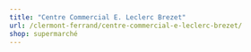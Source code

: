 ```yaml
---
title: "Centre Commercial E. Leclerc Brezet"
url: /clermont-ferrand/centre-commercial-e-leclerc-brezet/
shop: supermarché
---
```

